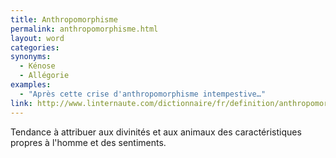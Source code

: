 ```yaml
---
title: Anthropomorphisme
permalink: anthropomorphisme.html
layout: word
categories:
synonyms:
  - Kénose
  - Allégorie
examples:
  - "Après cette crise d'anthropomorphisme intempestive…"
link: http://www.linternaute.com/dictionnaire/fr/definition/anthropomorphisme/
---
```


Tendance à attribuer aux divinités et aux animaux des caractéristiques propres à l'homme et des sentiments.

